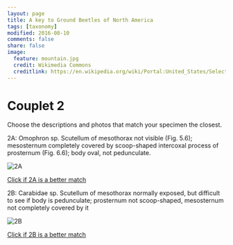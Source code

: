 ```yaml
---
layout: page
title: A key to Ground Beetles of North America
tags: [taxonomy]
modified: 2016-08-10
comments: false
share: false
image:
  feature: mountain.jpg
  credit: Wikimedia Commons
  creditlink: https://en.wikipedia.org/wiki/Portal:United_States/Selected_panorama#/media/File:Mount_Ellinor,_Mount_Washington_Panorama.jpg
---
```


# Couplet 2


Choose the descriptions and photos that match your specimen the closest. 

2A: Omophron sp.
Scutellum of mesothorax not visible (Fig. 5.6); mesosternum completely covered by scoop-shaped intercoxal process of prosternum (Fig. 6.6); body oval, not pedunculate.

![2A](//klevan.github.io/images/keyfigs/Key1_2_2A.png)

[Click if 2A is a better match](https://en.wikipedia.org/wiki/Omophron)

2B: Carabidae sp.
Scutellum of mesothorax normally exposed, but difficult to see if body is pedunculate; prosternum not scoop-shaped, mesosternum not completely covered by it

![2B](//klevan.github.io/images/keyfigs/Key1_2_2B.png)

[Click if 2B is a better match](//klevan.github.io/dynamicTaxonomy/Key1_3)

